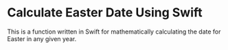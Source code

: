 # Calculate Easter Date Using Swift

This is a function written in Swift for mathematically calculating the date for Easter in any given year. 
